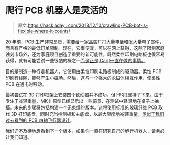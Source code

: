 # 爬行 PCB 机器人是灵活的

> 原文:[https://hack aday . com/2018/12/10/crawling-PCB-bot-is-flexible-where-it-counts/](https://hackaday.com/2018/12/10/crawling-pcb-bot-is-flexible-where-it-counts/)

20 年前，PCB 生产非常昂贵，需要给一家晶圆厂打大量电话和发大量电子邮件，而且有严格的最低订单限制。现在，它很便宜，可以在网上获得，这除了限制家庭蚀刻市场外，还为家庭项目创造了重要的新可能性。既然柔性印刷电路板也很容易获得，就有可能尝试一些很酷的概念—[而这正是[Carl]一直在做的事情。](https://hackaday.io/project/162529-crawling-pcb-robot)

目的是制造一种行走机器人，它使用由柔性印刷电路板制成的驱动器。柔性 PCB 印刷有线圈，能够产生小磁场。然后，这与一个强大的永磁体相互作用，使柔性 PCB 在通电时移动。

最初尝试在 3D 打印框架上安装四个致动器并不成功，但[卡尔]坚持了下来。由于专注于减轻重量，MK II 原型已经显示出一些前景，在测试中轻轻地在桌子上抽搐。未来的步骤将包括构建一个无束缚的版本。这将使用标准的玻璃纤维 PCB 取代 3D 打印底盘，同时充当控制板和主底盘，以最大限度地减轻重量，[类似于我们过去看到的 PCB 四轴飞行器设计](https://hackaday.com/2012/06/01/yet-another-pcb-quadcopter/)。

我们迫不及待地想看到下一个版本，如果你一直在研究自己的步行机器人，请务必让我们知道。